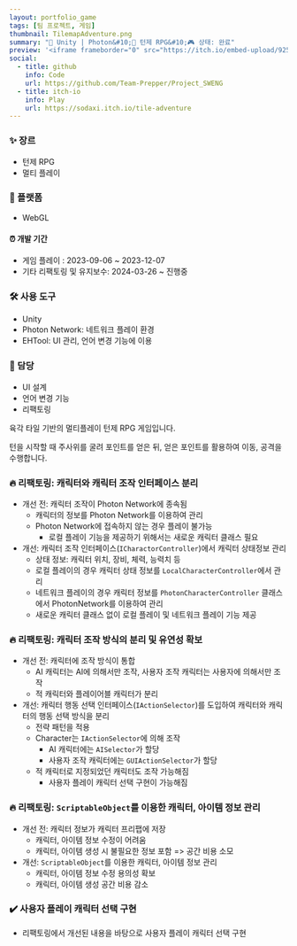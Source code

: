 ```yaml
---
layout: portfolio_game
tags: [팀 프로젝트, 게임]
thumbnail: TilemapAdventure.png
summary: "🔧 Unity | Photon&#10;🌟 턴제 RPG&#10;🎮 상태: 완료"
preview: '<iframe frameborder="0" src="https://itch.io/embed-upload/9259896" allow="autoplay; fullscreen" style="width: 1980px; height: 1200px; transform: scale(0.1515) translateX(-50%); /* 300/1980 */ transform-origin: top left; border: none;"><a href="https://sodaxi.itch.io/tile-adventure">Play TileMapAdventure on itch.io</a></iframe>'
social:
  - title: github
    info: Code
    url: https://github.com/Team-Prepper/Project_SWENG
  - title: itch-io
    info: Play
    url: https://sodaxi.itch.io/tile-adventure
---
```

<!-- card: 💡 게임 개요 -->


### ✨ 장르
- 턴제 RPG
- 멀티 플레이

### 📱 플랫폼
- WebGL

#### ⏰ 개발 기간
- 게임 플레이 : 2023-09-06 ~ 2023-12-07
- 기타 리팩토링 및 유지보수: 2024-03-26 ~ 진행중

<!-- card: 💡 게임 개요 -->

### 🛠 사용 도구
- Unity
- Photon Network: 네트워크 플레이 환경
- EHTool: UI 관리, 언어 변경 기능에 이용

### 👤 담당
- UI 설계
- 언어 변경 기능
- 리팩토링

<!-- card: 📖 게임 소개  -->

육각 타일 기반의 멀티플레이 턴제 RPG 게임입니다.

턴을 시작할 때 주사위를 굴려 포인트를 얻은 뒤, 얻은 포인트를 활용하여 이동, 공격을 수행합니다.

<!-- card: 🛠️ 주요 기능 및 기여 -->

### 🔥 리팩토링: 캐릭터와 캐릭터 조작 인터페이스 분리
- 개선 전: 캐릭터 조작이 Photon Network에 종속됨
	- 캐릭터의 정보를 Photon Network를 이용하여 관리
	- Photon Network에 접속하지 않는 경우 플레이 불가능
		- 로컬 플레이 기능을 제공하기 위해서는 새로운 캐릭터 클래스 필요
- 개선: 캐릭터 조작 인터페이스(`ICharactorController`)에서 캐릭터 상태정보 관리
	- 상태 정보: 캐릭터 위치, 장비, 체력, 능력치 등
	- 로컬 플레이의 경우 캐릭터 상태 정보를 `LocalCharacterController`에서 관리
	- 네트워크 플레이의 경우 캐릭터 정보를 `PhotonCharacterController` 클래스에서 PhotonNetwork를 이용하여 관리
	- 새로운 캐릭터 클래스 없이 로컬 플레이 및 네트워크 플레이 기능 제공

<!-- card: 🛠️ 주요 기능 및 기여 -->
### 🔥 리팩토링: 캐릭터 조작 방식의 분리 및 유연성 확보
- 개선 전: 캐릭터에 조작 방식이 통합
	- AI 캐릭터는 AI에 의해서만 조작, 사용자 조작 캐릭터는 사용자에 의해서만 조작
	- 적 캐릭터와 플레이어블 캐릭터가 분리
- 개선: 캐릭터 행동 선택 인터페이스(`IActionSelector`)를 도입하여 캐릭터와 캐릭터의 행동 선택 방식을 분리
	- 전략 패턴을 적용
    - Character는 `IActionSelector`에 의해 조작
        - AI 캐릭터에는 `AISelector`가 할당
        - 사용자 조작 캐릭터에는 `GUIActionSelector`가 할당
	- 적 캐릭터로 지정되었던 캐릭터도 조작 가능해짐
		- 사용자 플레이 캐릭터 선택 구현이 가능해짐
      
<!-- card: 🛠️ 주요 기능 및 기여 -->
### 🔥 리팩토링: `ScriptableObject`를 이용한 캐릭터, 아이템 정보 관리
- 개선 전: 캐릭터 정보가 캐릭터 프리팹에 저장
	- 캐릭터, 아이템 정보 수정이 어려움
	- 캐릭터, 아이템 생성 시 불필요한 정보 포함 => 공간 비용 소모
- 개선: `ScriptableObject`를 이용한 캐릭터, 아이템 정보 관리
	- 캐릭터, 아이템 정보 수정 용의성 확보
	- 캐릭터, 아이템 생성 공간 비용 감소

### ✔️ 사용자 플레이 캐릭터 선택 구현
- 리팩토링에서 개선된 내용을 바탕으로 사용자 플레이 캐릭터 선택 구현